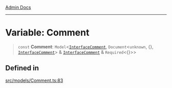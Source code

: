 [Admin Docs](/)

***

# Variable: Comment

> `const` **Comment**: `Model`\<[`InterfaceComment`](../interfaces/InterfaceComment.md), `Document`\<`unknown`, \{\}, [`InterfaceComment`](../interfaces/InterfaceComment.md)\> & [`InterfaceComment`](../interfaces/InterfaceComment.md) & `Required`\<\{\}\>\>

## Defined in

[src/models/Comment.ts:83](https://github.com/Suyash878/talawa-api/blob/cfd688207611ba245c99edd8dbaccb2cdbf6a043/src/models/Comment.ts#L83)
